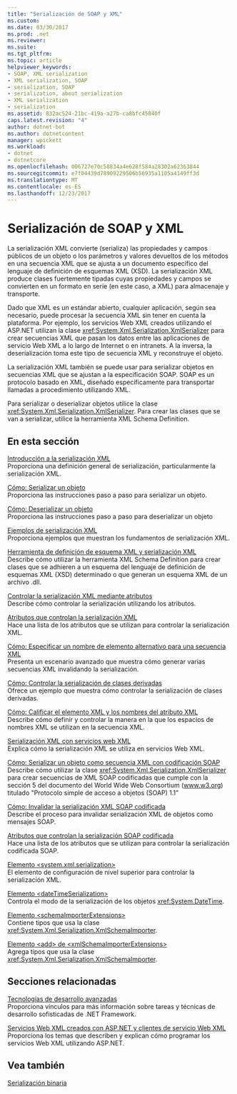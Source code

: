 ```yaml
---
title: "Serialización de SOAP y XML"
ms.custom: 
ms.date: 03/30/2017
ms.prod: .net
ms.reviewer: 
ms.suite: 
ms.tgt_pltfrm: 
ms.topic: article
helpviewer_keywords:
- SOAP, XML serialization
- XML serialization, SOAP
- serialization, SOAP
- serialization, about serialization
- XML serialization
- serialization
ms.assetid: 832ac524-21bc-419a-a27b-ca8bfc45840f
caps.latest.revision: "4"
author: dotnet-bot
ms.author: dotnetcontent
manager: wpickett
ms.workload:
- dotnet
- dotnetcore
ms.openlocfilehash: 006727e70c58834a4e628f584a28302a62363844
ms.sourcegitcommit: e7f04439d78909229506b56935a1105a4149ff3d
ms.translationtype: MT
ms.contentlocale: es-ES
ms.lasthandoff: 12/23/2017
---
```

# <a name="xml-and-soap-serialization"></a>Serialización de SOAP y XML
La serialización XML convierte (serializa) las propiedades y campos públicos de un objeto o los parámetros y valores devueltos de los métodos en una secuencia XML que se ajusta a un documento específico del lenguaje de definición de esquemas XML (XSD). La serialización XML produce clases fuertemente tipadas cuyas propiedades y campos se convierten en un formato en serie (en este caso, a XML) para almacenaje y transporte.  
  
 Dado que XML es un estándar abierto, cualquier aplicación, según sea necesario, puede procesar la secuencia XML sin tener en cuenta la plataforma. Por ejemplo, los servicios Web XML creados utilizando el ASP.NET utilizan la clase <xref:System.Xml.Serialization.XmlSerializer> para crear secuencias XML que pasan los datos entre las aplicaciones de servicio Web XML a lo largo de Internet o en intranets. A la inversa, la deserialización toma este tipo de secuencia XML y reconstruye el objeto.  
  
 La serialización XML también se puede usar para serializar objetos en secuencias XML que se ajustan a la especificación SOAP. SOAP es un protocolo basado en XML, diseñado específicamente para transportar llamadas a procedimiento utilizando XML.  
  
 Para serializar o deserializar objetos utilice la clase <xref:System.Xml.Serialization.XmlSerializer>. Para crear las clases que se van a serializar, utilice la herramienta XML Schema Definition.  
  
## <a name="in-this-section"></a>En esta sección  
 [Introducción a la serialización XML](../../../docs/standard/serialization/introducing-xml-serialization.md)  
 Proporciona una definición general de serialización, particularmente la serialización XML.  
  
 [Cómo: Serializar un objeto](../../../docs/standard/serialization/how-to-serialize-an-object.md)  
 Proporciona las instrucciones paso a paso para serializar un objeto.  
  
 [Cómo: Deserializar un objeto](../../../docs/standard/serialization/how-to-deserialize-an-object.md)  
 Proporciona las instrucciones paso a paso para deserializar un objeto  
  
 [Ejemplos de serialización XML](../../../docs/standard/serialization/examples-of-xml-serialization.md)  
 Proporciona ejemplos que muestran los fundamentos de serialización XML.  
  
 [Herramienta de definición de esquema XML y serialización XML](../../../docs/standard/serialization/the-xml-schema-definition-tool-and-xml-serialization.md)  
 Describe cómo utilizar la herramienta XML Schema Definition para crear clases que se adhieren a un esquema del lenguaje de definición de esquemas XML (XSD) determinado o que generan un esquema XML de un archivo .dll.  
  
 [Controlar la serialización XML mediante atributos](../../../docs/standard/serialization/controlling-xml-serialization-using-attributes.md)  
 Describe cómo controlar la serialización utilizando los atributos.  
  
 [Atributos que controlan la serialización XML](../../../docs/standard/serialization/attributes-that-control-xml-serialization.md)  
 Hace una lista de los atributos que se utilizan para controlar la serialización XML.  
  
 [Cómo: Especificar un nombre de elemento alternativo para una secuencia XML](../../../docs/standard/serialization/how-to-specify-an-alternate-element-name-for-an-xml-stream.md)  
 Presenta un escenario avanzado que muestra cómo generar varias secuencias XML invalidando la serialización.  
  
 [Cómo: Controlar la serialización de clases derivadas](../../../docs/standard/serialization/how-to-control-serialization-of-derived-classes.md)  
 Ofrece un ejemplo que muestra cómo controlar la serialización de clases derivadas.  
  
 [Cómo: Calificar el elemento XML y los nombres del atributo XML](../../../docs/standard/serialization/how-to-qualify-xml-element-and-xml-attribute-names.md)  
 Describe cómo definir y controlar la manera en la que los espacios de nombres XML se utilizan en la secuencia XML.  
  
 [Serialización XML con servicios web XML](../../../docs/standard/serialization/xml-serialization-with-xml-web-services.md)  
 Explica cómo la serialización XML se utiliza en servicios Web XML.  
  
 [Cómo: Serializar un objeto como secuencia XML con codificación SOAP](../../../docs/standard/serialization/how-to-serialize-an-object-as-a-soap-encoded-xml-stream.md)  
 Describe cómo utilizar la clase <xref:System.Xml.Serialization.XmlSerializer> para crear secuencias de XML SOAP codificadas que cumple con la sección 5 del documento del World Wide Web Consortium (www.w3.org) titulado "Protocolo simple de acceso a objetos (SOAP) 1.1"  
  
 [Cómo: Invalidar la serialización XML SOAP codificada](../../../docs/standard/serialization/how-to-override-encoded-soap-xml-serialization.md)  
 Describe el proceso para invalidar serialización XML de objetos como mensajes SOAP.  
  
 [Atributos que controlan la serialización SOAP codificada](../../../docs/standard/serialization/attributes-that-control-encoded-soap-serialization.md)  
 Hace una lista de los atributos que se utilizan para controlar la serialización codificada SOAP.  
  
 [Elemento \<system.xml.serialization>](../../../docs/standard/serialization/system-xml-serialization-element.md)  
 El elemento de configuración de nivel superior para controlar la serialización XML.  
  
 [Elemento \<dateTimeSerialization>](../../../docs/standard/serialization/datetimeserialization-element.md)  
 Controla el modo de la serialización de los objetos <xref:System.DateTime>.  
  
 [Elemento \<schemaImporterExtensions>](../../../docs/standard/serialization/schemaimporterextensions-element.md)  
 Contiene tipos que usa la clase <xref:System.Xml.Serialization.XmlSchemaImporter>.  
  
 [Elemento \<add> de \<xmlSchemaImporterExtensions>](../../../docs/standard/serialization/add-element-for-xmlschemaimporterextensions.md)  
 Agrega tipos que usa la clase <xref:System.Xml.Serialization.XmlSchemaImporter>.  
  
## <a name="related-sections"></a>Secciones relacionadas  
 [Tecnologías de desarrollo avanzadas](http://msdn.microsoft.com/en-us/c4a7e341-f0c6-4df4-a74f-223387ac6e4e)  
 Proporciona vínculos para más información sobre tareas y técnicas de desarrollo sofisticadas de .NET Framework.  
  
 [Servicios Web XML creados con ASP.NET y clientes de servicio Web XML](http://msdn.microsoft.com/en-us/1e64af78-d705-4384-b08d-591a45f4379c)  
 Proporciona los temas que describen y explican cómo programar los servicios Web XML utilizando ASP.NET.  
  
## <a name="see-also"></a>Vea también  
 [Serialización binaria](../../../docs/standard/serialization/binary-serialization.md)
